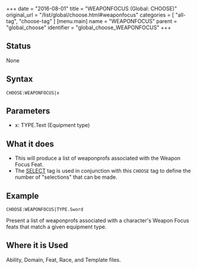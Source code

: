 +++
date = "2016-08-01"
title = "WEAPONFOCUS (Global: CHOOSE)"
original_url = "/list/global/choose.html#weaponfocus"
categories = [ "all-tag", "choose-tag" ]
[menu.main]
    name = "WEAPONFOCUS"
    parent = "global_choose"
    identifier = "global_choose_WEAPONFOCUS"
+++

## Status

None

## Syntax

`CHOOSE:WEAPONFOCUS|x`

## Parameters

-   x: TYPE.Text (Equipment type)



<span id="weaponfocus"></span>

What it does
------------

-   This will produce a list of weaponprofs associated with the Weapon
    Focus Feat.
-   The [SELECT](/list/global/other/select.html) tag is used in
    conjunction with this `CHOOSE` tag to define the number of
    "selections" that can be made.

Example
-------

`CHOOSE:WEAPONFOCUS|TYPE.Sword`

Present a list of weaponprofs associated with a character's Weapon Focus
feats that match a given equipment type.

Where it is Used
----------------

Ability, Domain, Feat, Race, and Template files.

